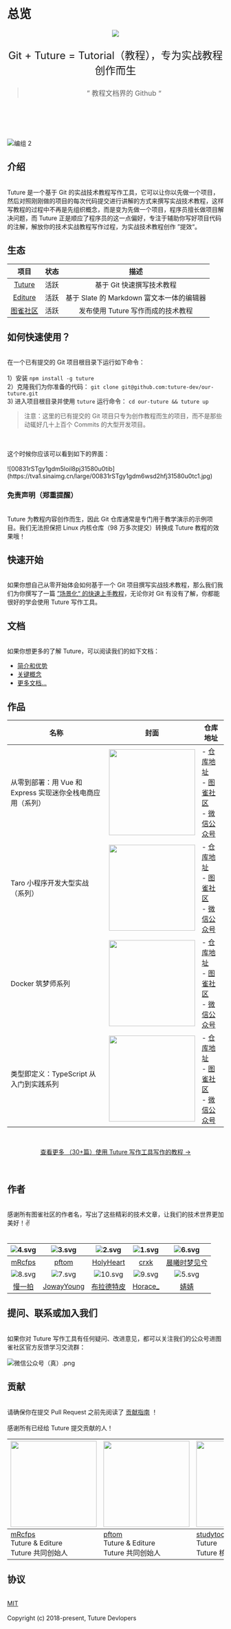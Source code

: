 # 总览

<p align="center"><img src="https://user-gold-cdn.xitu.io/2020/4/8/171577bb979987bd?w=330&h=400&f=svg&s=3342"/></p>

<p align="center" style="font-size: 24px;">Git + Tuture = Tutorial（教程），专为实战教程创作而生</p>

> <p align="center" style="font-size: 16px;">”       教程文档界的 Github     “</p>

<br />

<br /><br />

![编组 2](https://tva1.sinaimg.cn/large/00831rSTgy1gdm6uwl8cij31qt0u0try.jpg)

<a name="9hhWt"></a>

## 介绍

<br />Tuture 是一个基于 Git 的实战技术教程写作工具，它可以让你以先做一个项目，然后对照刚刚做的项目的每次代码提交进行讲解的方式来撰写实战技术教程，这样写教程的过程中不再是先组织概念，而是变为先做一个项目，程序员擅长做项目解决问题，而 Tuture 正是顺应了程序员的这一点偏好，专注于辅助你写好项目代码的注解，解放你的技术实战教程写作过程，为实战技术教程创作 ”提效“。<br />

<a name="cBPxr"></a>

## 生态

|                     **项目**                     | **状态** |                 **描述**                  |
| :----------------------------------------------: | :------: | :---------------------------------------: |
|  [Tuture](https://github.com/tuture-dev/tuture)  |   活跃   |         基于 Git 快速撰写技术教程         |
| [Editure](https://github.com/tuture-dev/editure) |   活跃   | 基于 Slate 的 Markdown 富文本一体的编辑器 |
|  [图雀社区](https://github.com/tuture-dev/hub)   |   活跃   |    发布使用 Tuture 写作而成的技术教程     |

<a name="PUOxn"></a>

## 如何快速使用？

<br />在一个已有提交的 Git 项目根目录下运行如下命令：<br />
<br />1）安装 `npm install -g tuture`<br />2）克隆我们为你准备的代码： `git clone git@github.com:tuture-dev/our-tuture.git` <br />3) 进入项目根目录并使用 `tuture` 运行命令： `cd our-tuture && tuture up` <br />

> 注意：这里的已有提交的 Git 项目只专为创作教程而生的项目，而不是那些动辄好几十上百个 Commits 的大型开发项目。

<br />
<br />这个时候你应该可以看到如下的界面：<br />
<br />![00831rSTgy1gdm5loil8pj31580u0tib](https://tva1.sinaimg.cn/large/00831rSTgy1gdm6wsd2hfj31580u0tc1.jpg)

<br />

<a name="DXOfd"></a>

### 免责声明（郑重提醒）

<br />Tuture 为教程内容创作而生，因此 Git 仓库通常是专门用于教学演示的示例项目。我们无法担保把 Linux 内核仓库（98 万多次提交）转换成 Tuture 教程的效果哦！<br />

<a name="vRHOy"></a>

## 快速开始

<br />如果你想自己从零开始体会如何基于一个 Git 项目撰写实战技术教程，那么我们我们为你撰写了一篇 [”场景化“ 的快速上手教程](https://www.yuque.com/tuture/product-manuals)，无论你对 Git 有没有了解，你都能很好的学会使用 Tuture 写作工具。<br />

<a name="XFpXt"></a>

## 文档

<br />如果你想更多的了解 Tuture，可以阅读我们的如下文档：<br />

- [简介和优势](https://www.yuque.com/tuture/product-manuals/overview)
- [关键概念](https://www.yuque.com/tuture/product-manuals/concepts)
- [更多文档...](https://www.yuque.com/tuture/product-manuals)

<a name="trCZb"></a>

## 作品

| 名称                                                       | 封面                                                                                                 | 仓库地址                                                                                                                                                                                                   |
| ---------------------------------------------------------- | ---------------------------------------------------------------------------------------------------- | ---------------------------------------------------------------------------------------------------------------------------------------------------------------------------------------------------------- |
| 从零到部署：用 Vue 和 Express 实现迷你全栈电商应用（系列） | <img width="200" src="https://tva1.sinaimg.cn/large/00831rSTgy1gdmdz6q1hjj309g048t9r.jpg"/>          | - [仓库地址](https://github.com/tuture-dev/vue-online-shop-frontend)<br />- [图雀社区](https://tuture.co/2019/10/17/0b662ce/)<br />- [微信公众号](https://mp.weixin.qq.com/s/1YdC9mY3JTqxSuJ9G4l1Qw)<br /> |
| Taro 小程序开发大型实战（系列）                            | <img width="200" src="https://tva1.sinaimg.cn/large/00831rSTgy1gdme080rr4j30ao04mmyg.jpg"/>          | - [仓库地址](https://github.com/tuture-dev/ultra-club)<br />- [图雀社区](https://tuture.co/2019/12/26/34a473b/)<br />- [微信公众号](https://mp.weixin.qq.com/s/KtnhfEx-cq1V-TDV67V-Qg) <br />              |
| Docker 筑梦师系列                                          | <img width="200" src="https://tva1.sinaimg.cn/large/00831rSTgy1gdme151sflj30as04uta5.jpg"/>          | - [仓库地址](https://github.com/tuture-dev/docker-dream)<br />- [图雀社区](https://tuture.co/2020/01/01/442cc8d/)<br />- [微信公众号](https://mp.weixin.qq.com/s/GmkMFd0frqBNZN0u4sy8Ow)<br />             |
| 类型即定义：TypeScript 从入门到实践系列                    | <img src="https://tva1.sinaimg.cn/large/00831rSTgy1gdm5q16jrgj30ma09xdoe.jpg" style="width: 200px"/> | - [仓库地址](https://github.com/tuture-dev/typescript-tea)<br />- [图雀社区](https://tuture.co/2020/04/06/C_ao1Yv/) <br />- [微信公众号](https://mp.weixin.qq.com/s/u230EnsNh-WMSC07FSi2wg)<br />          |

<br />

<p align="center"><a href="https://tuture.co/">查看更多 （30+篇）使用 Tuture 写作工具写作的教程 →</a></p>

<br />

<a name="HA2Gq"></a>

## 作者

<br />感谢所有图雀社区的作者名，写出了这些精彩的技术文章，让我们的技术世界更加美好！✌️<br />
<br />

|           ![4.svg](https://user-gold-cdn.xitu.io/2020/4/8/171577bbb918aa78?w=60&h=60&f=svg&s=492835)           | ![3.svg](https://user-gold-cdn.xitu.io/2020/4/8/171577bbdff59747?w=60&h=60&f=svg&s=534459) | ![2.svg](https://user-gold-cdn.xitu.io/2020/4/8/171577bbe1b9897e?w=60&h=60&f=svg&s=1104039) | ![1.svg](https://user-gold-cdn.xitu.io/2020/4/8/171577bbe7b239e0?w=60&h=60&f=svg&s=371524) | ![6.svg](https://user-gold-cdn.xitu.io/2020/4/8/171577bbfa9b7eb6?w=60&h=60&f=svg&s=365355) |
| :------------------------------------------------------------------------------------------------------------: | :----------------------------------------------------------------------------------------: | :-----------------------------------------------------------------------------------------: | :----------------------------------------------------------------------------------------: | :----------------------------------------------------------------------------------------: |
|                                      [mRcfps](https://github.com/mRcfps)                                       |                             [pftom](https://github.com/pftom)                              |                          [HolyHeart](https://github.com/HolyHeart)                          |                              [crxk](https://github.com/crxk)                               |              [晨曦时梦见兮](https://juejin.im/user/5b13f11d5188257da1245183)               |
|           ![8.svg](https://user-gold-cdn.xitu.io/2020/4/8/171577bbf9d5493a?w=60&h=60&f=svg&s=513047)           | ![7.svg](https://user-gold-cdn.xitu.io/2020/4/8/171577bc1aa37cf9?w=60&h=60&f=svg&s=453059) | ![10.svg](https://user-gold-cdn.xitu.io/2020/4/8/171577bc247bb547?w=60&h=60&f=svg&s=774349) | ![9.svg](https://user-gold-cdn.xitu.io/2020/4/8/171577bc260df131?w=60&h=60&f=svg&s=394291) | ![5.svg](https://user-gold-cdn.xitu.io/2020/4/8/171577bc27105173?w=60&h=60&f=svg&s=443283) |
| [慢一拍](https://mp.weixin.qq.com/mp/profile_ext?action=home&__biz=MzIzNjYyNjMxNg==&scene=124#wechat_redirect) |               [JowayYoung](https://juejin.im/user/584ec3a661ff4b006cd6383e)                |                        [布拉德特皮](https://github.com/SephirothKid)                        |                               [Horace\_](http://ihorace.cn/)                               |                                [婧婧](https://jinghao.xyz/)                                |

<a name="HrBeL"></a>

## 提问、联系或加入我们

<br />如果你对 Tuture 写作工具有任何疑问、改进意见，都可以关注我们的公众号进图雀社区官方反馈学习交流群：<br />
<br />![微信公众号（真）.png](https://user-gold-cdn.xitu.io/2020/4/8/171577bc36f04df9?w=900&h=500&f=png&s=138401)<br />

<a name="pWuKI"></a>

## 贡献

<br />请确保你在提交 Pull Request 之前先阅读了 [贡献指南](https://www.yuque.com/tuture/mtnpg1/xxxx) ！<br />
<br />感谢所有已经给 Tuture 提交贡献的人！<br />

| <img style="width: 200px;" src="https://tva1.sinaimg.cn/large/00831rSTgy1gdm6rv9wx5j308o08odhc.jpg" /> | <img style="width: 200px;"  src="https://tva1.sinaimg.cn/large/00831rSTgy1gdm6scg251j308o08oq58.jpg"/> | <img style="width: 200px;" src="https://tva1.sinaimg.cn/large/00831rSTgy1gdm6soy5jhj308o08omyb.jpg"/> | <img style="width: 200px" src="https://tva1.sinaimg.cn/large/00831rSTgy1gdm6tje8qtj308o08o781.jpg" /> |
| ------------------------------------------------------------------------------------------------------ | ------------------------------------------------------------------------------------------------------ | ----------------------------------------------------------------------------------------------------- | ----------------------------------------------------------------------------------------------------- |
| [mRcfps](https://github.com/mRcfps)<br />Tuture & Editure <br />Tuture 共同创始人                      | [pftom](https://github.com/pftom)<br />Tuture & Editure<br />Tuture 共同创始人                         | [studytoohard](https://github.com/studytoohard)<br />Tuture<br />Tuture 核心贡献者                    | [HolyHeart](https://github.com/HolyHeart)<br />Tuture<br />Tuture 核心贡献者                          |

<a name="gu9wh"></a>

## 协议

<br />[MIT](https://github.com/tuture-dev/tuture/blob/master/LICENSE)<br />
<br />Copyright (c) 2018-present, Tuture Devlopers
